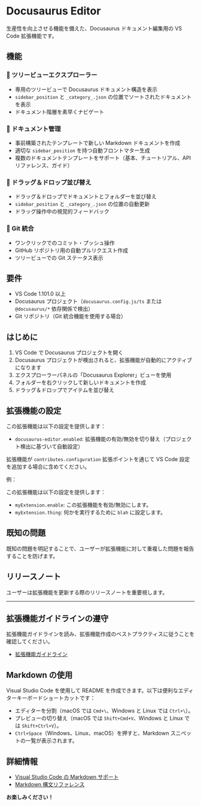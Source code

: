 # Docusaurus Editor

生産性を向上させる機能を備えた、Docusaurus ドキュメント編集用の VS Code 拡張機能です。

## 機能

### 🌳 ツリービューエクスプローラー
- 専用のツリービューで Docusaurus ドキュメント構造を表示
- `sidebar_position` と `_category_.json` の位置でソートされたドキュメントを表示
- ドキュメント階層を素早くナビゲート

### 📝 ドキュメント管理
- 事前構築されたテンプレートで新しい Markdown ドキュメントを作成
- 適切な `sidebar_position` を持つ自動フロントマター生成
- 複数のドキュメントテンプレートをサポート（基本、チュートリアル、API リファレンス、ガイド）

### 🔄 ドラッグ＆ドロップ並び替え
- ドラッグ＆ドロップでドキュメントとフォルダーを並び替え
- `sidebar_position` と `_category_.json` の位置の自動更新
- ドラッグ操作中の視覚的フィードバック

### 🔗 Git 統合
- ワンクリックでのコミット・プッシュ操作
- GitHub リポジトリ用の自動プルリクエスト作成
- ツリービューでの Git ステータス表示

## 要件

- VS Code 1.101.0 以上
- Docusaurus プロジェクト（`docusaurus.config.js/ts` または `@docusaurus/*` 依存関係で検出）
- Git リポジトリ（Git 統合機能を使用する場合）

## はじめに

1. VS Code で Docusaurus プロジェクトを開く
2. Docusaurus プロジェクトが検出されると、拡張機能が自動的にアクティブになります
3. エクスプローラーパネルの「Docusaurus Explorer」ビューを使用
4. フォルダーを右クリックして新しいドキュメントを作成
5. ドラッグ＆ドロップでアイテムを並び替え

## 拡張機能の設定

この拡張機能は以下の設定を提供します：

* `docusaurus-editor.enabled`: 拡張機能の有効/無効を切り替え（プロジェクト検出に基づいて自動設定）

拡張機能が `contributes.configuration` 拡張ポイントを通じて VS Code 設定を追加する場合に含めてください。

例：

この拡張機能は以下の設定を提供します：

* `myExtension.enable`: この拡張機能を有効/無効にします。
* `myExtension.thing`: 何かを実行するために `blah` に設定します。

## 既知の問題

既知の問題を明記することで、ユーザーが拡張機能に対して重複した問題を報告することを防げます。

## リリースノート

ユーザーは拡張機能を更新する際のリリースノートを重要視します。

---

## 拡張機能ガイドラインの遵守

拡張機能ガイドラインを読み、拡張機能作成のベストプラクティスに従うことを確認してください。

* [拡張機能ガイドライン](https://code.visualstudio.com/api/references/extension-guidelines)

## Markdown の使用

Visual Studio Code を使用して README を作成できます。以下は便利なエディターキーボードショートカットです：

* エディターを分割（macOS では `Cmd+\`、Windows と Linux では `Ctrl+\`）。
* プレビューの切り替え（macOS では `Shift+Cmd+V`、Windows と Linux では `Shift+Ctrl+V`）。
* `Ctrl+Space`（Windows、Linux、macOS）を押すと、Markdown スニペットの一覧が表示されます。

## 詳細情報

* [Visual Studio Code の Markdown サポート](http://code.visualstudio.com/docs/languages/markdown)
* [Markdown 構文リファレンス](https://help.github.com/articles/markdown-basics/)

**お楽しみください！**
